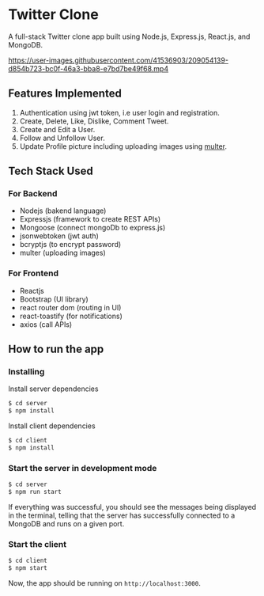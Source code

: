 # Twitter Clone

A full-stack Twitter clone app built using Node.js, Express.js, React.js, and MongoDB.



https://user-images.githubusercontent.com/41536903/209054139-d854b723-bc0f-46a3-bba8-e7bd7be49f68.mp4



## Features Implemented

1. Authentication using jwt token, i.e user login and registration.
2. Create, Delete, Like, Dislike, Comment Tweet.
3. Create and Edit a User.
4. Follow and Unfollow User.
5. Update Profile picture including uploading images using [multer](https://www.npmjs.com/package/multer).


## Tech Stack Used

### For Backend
- Nodejs (bakend language)
- Expressjs (framework to create REST APIs)
- Mongoose (connect mongoDb to express.js)
- jsonwebtoken (jwt auth)
- bcryptjs (to encrypt password)
- multer (uploading images)

### For Frontend 
- Reactjs
- Bootstrap (UI library)
- react router dom (routing in UI)
- react-toastify (for notifications)
- axios (call APIs)

## How to run the app

### Installing

Install server dependencies

```bash
$ cd server
$ npm install
```

Install client dependencies

```bash
$ cd client
$ npm install
```

### Start the server in development mode

```bash
$ cd server
$ npm run start
```

If everything was successful, you should see the messages being displayed in the terminal, telling that the server has successfully connected to a MongoDB and runs on a given port.

### Start the client

```bash
$ cd client
$ npm start
```

Now, the app should be running on `http://localhost:3000`.
